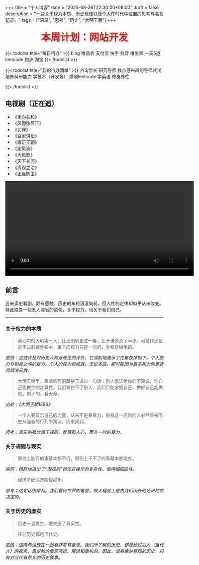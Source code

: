 +++
title = "个人博客"
date = "2025-08-26T22:30:00+08:00"
draft = false
description = "一些关于权力本质、历史规律以及个人在时代中位置的思考与名言记录。"
tags = ["语录", "思考", "历史", "大明王朝"]
+++
<div style="text-align: center;">
<h2 style="color: #d32f2f; font-weight: bold; text-shadow: 2px 2px 4px rgba(0,0,0,0.3); background: linear-gradient(45deg, #d32f2f, #f44336); -webkit-background-clip: text; -webkit-text-fill-color: transparent; background-clip: text; font-size: 2.2em; margin: 20px 0;">本周计划：网站开发</h2>
</div>
{{< todolist title="每日待办" >}}
    bing
    唯品会
    支付宝
    快手
    抖音
    维生素
    一天5道leetcode
    跑步
    淘宝
{{< /todolist >}}


{{< todolist title="我的待办清单" >}}
    咨询学长
    研究导师
    找点感兴趣的导师试试
    培养科研能力
    学技术（开发等）
    爆刷leetcode
    学英语
    修身养性
    
{{< /todolist >}}

## 电视剧（正在追）
* 《走向共和》
* 《风雨张居正》
* 《罚罪》
* 《百家讲坛》
* 《雍正王朝》
* 《定风波》
* 《大风歌》
* 《天下长河》
* 《贞观之治》
* 《正当防卫》

<video width="600" controls>
<source src="video/jump-machine.mp4" type="video/mp4">
你的浏览器不支持HTML5视频标签。
</video>

## 前言

近来读史看剧，颇有感触。历史的车轮滚滚向前，但人性的定律却似乎从未改变。特此摘录一些发人深省的语句，关于权力，也关于我们自己。

---

### 关于权力的本质

> 我心中的大明第一人，比王阳明更胜一筹，比于谦多走了半步，可最终还是逃不过封建皇权中，臣子的权力只是一时的，皇权是继承的。

*感悟：这或许是对历史人物张居正的评价。它深刻地揭示了在集权体制下，个人能力与制度之间的张力。个人的权力和成就，无论多高，都可能因为最高权力的更迭而烟消云散。*

> 大明王朝里，嘉靖临死前跟裕王说过一句话：别人承诺给你的不算说，你自己能做主的才算数。我们掌控不了别人，我们只能掌握自己，做好自己能做的，剩下的，看天命。

*出处：《大明王朝1566》*

> 一个人要显示自己的力量，从来不是靠暴力，挑战这一原则的人必然会被历史从强者的行列中淘汰，历来如此。

*思考：真正的强大源于规则、智慧和人心，而非一时的暴力。*

### 关于规则与现实

> 原则上能行的事基本都不行，原则上干不了的事基本都能办。

*感悟：精辟地道出了“潜规则”和现实操作的复杂性，值得细细品味。*

> 经济基础决定阶级视角。

*思考：这句话很犀利。我们看待世界的角度，很大程度上是由我们所处的经济地位决定的。*

### 关于历史的虚实

> 历史一旦发生，便失去了真实性。

> 任何历史都是当代史。

*感悟：这两句话放在一起看非常有意思。我们所了解的历史，都是经过后人（当代人）的视角、需求和价值观筛选、解读和重构的。因此，没有绝对客观的历史，只有对当代有意义的历史叙事。*